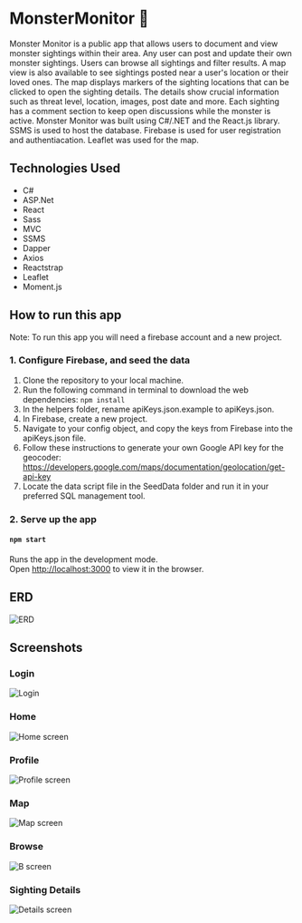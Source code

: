 # MonsterMonitor :japanese_ogre:

Monster Monitor is a public app that allows users to document and view monster sightings within their area. Any user
can post and update their own monster sightings. Users can browse all sightings and filter results. A map view is 
also available to see sightings posted near a user's location or their loved ones. The map displays markers of the 
sighting locations that can be clicked to open the sighting details. The details show crucial information such as 
threat level, location, images, post date and more. Each sighting has a comment section to keep open discussions while 
the monster is active. Monster Monitor was built using C#/.NET and the React.js library. SSMS is used to host the database. 
Firebase is used for user registration and authentiacation. Leaflet was used for the map.

## Technologies Used
* C#
* ASP.Net
* React
* Sass
* MVC
* SSMS
* Dapper
* Axios
* Reactstrap
* Leaflet
* Moment.js


## How to run this app
Note: To run this app you will need a firebase account and a new project.

### 1. Configure Firebase, and seed the data
1. Clone the repository to your local machine.
2. Run the following command in terminal to download the web dependencies: `npm install`
3. In the helpers folder, rename apiKeys.json.example to apiKeys.json.
4. In Firebase, create a new project.
5. Navigate to your config object, and copy the keys from Firebase into the apiKeys.json file.
6. Follow these instructions to generate your own Google API key for the geocoder: https://developers.google.com/maps/documentation/geolocation/get-api-key
8. Locate the data script file in the SeedData folder and run it in your preferred SQL management tool.

### 2. Serve up the app
#### `npm start`

Runs the app in the development mode.<br>
Open [http://localhost:3000](http://localhost:3000) to view it in the browser.



## ERD
![ERD](https://firebasestorage.googleapis.com/v0/b/monster-monitor-5c7dc.appspot.com/o/MonsterMonitorERD.png?alt=media&token=e4fd4d36-47b0-416a-ba98-972523c48dff)


## Screenshots
### Login
![Login](https://firebasestorage.googleapis.com/v0/b/monster-monitor-5c7dc.appspot.com/o/MonMonLogin.png?alt=media&token=b676f566-faee-4b94-9230-2c6ee6d33198)

### Home
![Home screen](https://firebasestorage.googleapis.com/v0/b/monster-monitor-5c7dc.appspot.com/o/MonMonHome.png?alt=media&token=02b60fc3-111d-4982-b7ea-434be5e3220c)

### Profile
![Profile screen](https://firebasestorage.googleapis.com/v0/b/monster-monitor-5c7dc.appspot.com/o/MonMonProfile.png?alt=media&token=5793698c-40bf-4683-b909-6c09ca7444d9)

### Map
![Map screen](https://firebasestorage.googleapis.com/v0/b/monster-monitor-5c7dc.appspot.com/o/MonMonMap.png?alt=media&token=7c38755f-024e-4c57-b047-e6e1968ee85e)

### Browse
![B screen](https://firebasestorage.googleapis.com/v0/b/monster-monitor-5c7dc.appspot.com/o/MonMonBrowse.png?alt=media&token=fd834662-3015-420a-8063-e6eaf913af8f)

### Sighting Details
![Details screen](https://firebasestorage.googleapis.com/v0/b/monster-monitor-5c7dc.appspot.com/o/MonMonDetails.png?alt=media&token=10efda0d-5097-48c4-8cb7-f57b4006b051)
